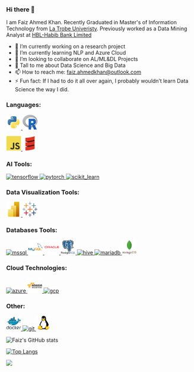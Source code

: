 ### Hi there 👋
I am Faiz Ahmed Khan. Recently Graduated in Master's of Information Technology from [La Trobe Univeristy](https://www.latrobe.edu.au/). Previously worked as a Data Mining Analyst at [HBL-Habib Bank Limited](https://www.hbl.com/)

<!--
**itsfk/itsfk** is a ✨ _special_ ✨ repository because its `README.md` (this file) appears on your GitHub profile.
- 🤔 I’m looking for help with 
Here are some ideas to get you started:
-->

- 🔭 I’m currently working on a research project
- 🌱 I’m currently learning NLP and Azure Cloud
- 👯 I’m looking to collaborate on AL/ML&DL Projects
- 💬 Tall to me about Data Science and Big Data
- 📫 How to reach me: faiz.ahmedkhan@outlook.com
- ⚡ Fun fact: If I had to do it all over again, I probably wouldn’t learn Data Science the way I did.

<h3 align="left">Languages:</h3>
<p align="left"> <a href="https://www.python.org" target="_blank" rel="noreferrer"> <img src="https://raw.githubusercontent.com/devicons/devicon/master/icons/python/python-original.svg" alt="python" width="40" height="40"/><a href="https://www.r-project.org/" target="_blank" rel="noreferrer"> <img src="https://github.com/itsfk/itsfk/blob/main/Assests/724px-R_logo.svg.png" alt="r" width="40" height="40"/></a> </a><p align="left"> <a href="https://developer.mozilla.org/en-US/docs/Web/JavaScript" target="_blank" rel="noreferrer"> <img src="https://raw.githubusercontent.com/devicons/devicon/master/icons/javascript/javascript-original.svg" alt="javascript" width="40" height="40"/> </a><a href="https://www.scala-lang.org" target="_blank" rel="noreferrer"> <img src="https://raw.githubusercontent.com/devicons/devicon/master/icons/scala/scala-original.svg" alt="scala" width="40" height="40"/> </a></p>
<h3 align="left">AI Tools:</h3>
<p align="left"> <a href="https://www.tensorflow.org" target="_blank" rel="noreferrer"> <img src="https://www.vectorlogo.zone/logos/tensorflow/tensorflow-icon.svg" alt="tensorflow" width="40" height="40"/> </a><a href="https://pytorch.org/" target="_blank" rel="noreferrer"> <img src="https://www.vectorlogo.zone/logos/pytorch/pytorch-icon.svg" alt="pytorch" width="40" height="40"/> </a> <a href="https://scikit-learn.org/" target="_blank" rel="noreferrer"> <img src="https://upload.wikimedia.org/wikipedia/commons/0/05/Scikit_learn_logo_small.svg" alt="scikit_learn" width="40" height="40"/> </a> </p>
<h3 align="left">Data Visualization Tools:</h3>
<p align="left"><a href="https://powerbi.microsoft.com/" target="_blank" rel="noreferrer"> <img src="https://github.com/itsfk/itsfk/blob/main/Assests/630px-New_Power_BI_Logo.svg.png" alt="powerbi" width="40" height="40"/></a><a href="https://www.tableau.com/" target="_blank" rel="noreferrer"> <img src="https://github.com/itsfk/itsfk/blob/main/Assests/tableau-software.svg" alt="tableau" width="40" height="40"/></a></p>
<h3 align="left">Databases Tools:</h3>
<p align="left"><a href="https://www.microsoft.com/en-us/sql-server" target="_blank" rel="noreferrer"> <img src="https://www.svgrepo.com/show/303229/microsoft-sql-server-logo.svg" alt="mssql" width="40" height="40"/> </a> <a href="https://www.mysql.com/" target="_blank" rel="noreferrer"> <img src="https://raw.githubusercontent.com/devicons/devicon/master/icons/mysql/mysql-original-wordmark.svg" alt="mysql" width="40" height="40"/> </a> <a href="https://www.oracle.com/" target="_blank" rel="noreferrer"> <img src="https://raw.githubusercontent.com/devicons/devicon/master/icons/oracle/oracle-original.svg" alt="oracle" width="40" height="40"/> </a> <a href="https://www.postgresql.org" target="_blank" rel="noreferrer"> <img src="https://raw.githubusercontent.com/devicons/devicon/master/icons/postgresql/postgresql-original-wordmark.svg" alt="postgresql" width="40" height="40"/> </a><a href="https://hive.apache.org/" target="_blank" rel="noreferrer"> <img src="https://www.vectorlogo.zone/logos/apache_hive/apache_hive-icon.svg" alt="hive" width="40" height="40"/> </a> <a href="https://mariadb.org/" target="_blank" rel="noreferrer"> <img src="https://www.vectorlogo.zone/logos/mariadb/mariadb-icon.svg" alt="mariadb" width="40" height="40"/> </a> <a href="https://www.mongodb.com/" target="_blank" rel="noreferrer"> <img src="https://raw.githubusercontent.com/devicons/devicon/master/icons/mongodb/mongodb-original-wordmark.svg" alt="mongodb" width="40" height="40"/> </a> </p>
<h3 align="left">Cloud Technologies:</h3>
<p align="left"> <a href="https://azure.microsoft.com/en-in/" target="_blank" rel="noreferrer"> <img src="https://www.vectorlogo.zone/logos/microsoft_azure/microsoft_azure-icon.svg" alt="azure" width="40" height="40"/> </a><a href="https://aws.amazon.com" target="_blank" rel="noreferrer"> <img src="https://raw.githubusercontent.com/devicons/devicon/master/icons/amazonwebservices/amazonwebservices-original-wordmark.svg" alt="aws" width="40" height="40"/> </a><a href="https://cloud.google.com" target="_blank" rel="noreferrer"> <img src="https://www.vectorlogo.zone/logos/google_cloud/google_cloud-icon.svg" alt="gcp" width="40" height="40"/> </a></p>
<h3 align="left">Other:</h3> 
<p align="left"> <a href="https://www.docker.com/" target="_blank" rel="noreferrer"> <img src="https://raw.githubusercontent.com/devicons/devicon/master/icons/docker/docker-original-wordmark.svg" alt="docker" width="40" height="40"/> </a> <a href="https://git-scm.com/" target="_blank" rel="noreferrer"> <img src="https://www.vectorlogo.zone/logos/git-scm/git-scm-icon.svg" alt="git" width="40" height="40"/> </a><a href="https://www.linux.org/" target="_blank" rel="noreferrer"> <img src="https://raw.githubusercontent.com/devicons/devicon/master/icons/linux/linux-original.svg" alt="linux" width="40" height="40"/> </a> </p>

![Faiz's GitHub stats](https://github-readme-stats.vercel.app/api?username=itsfk&show_icons=true&theme=simple)

[![Top Langs](https://github-readme-stats.vercel.app/api/top-langs/?username=itsfk)](https://github.com/itsfk/github-readme-stats)

![](https://komarev.com/ghpvc/?username=itsfk)



